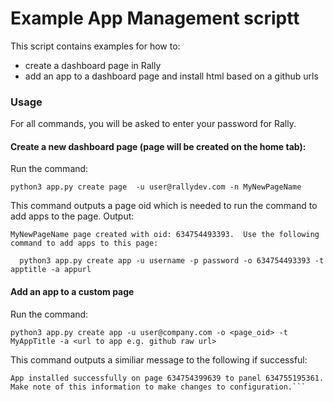 # Example App Management scriptt 

This script contains examples for how to:
* create a dashboard page in Rally 
* add an app to a dashboard page and install html based on a github urls

### Usage

For all commands, you will be asked to enter your password for Rally.  

#### Create a new dashboard page (page will be created on the home tab): 

Run the command: 
```
python3 app.py create page  -u user@rallydev.com -n MyNewPageName
```

This command outputs a page oid which is needed to run the command to add apps to the page.  Output: 

```
MyNewPageName page created with oid: 634754493393.  Use the following command to add apps to this page: 

  python3 app.py create app -u username -p password -o 634754493393 -t apptitle -a appurl
```

#### Add an app to a custom page

Run the command: 

```
python3 app.py create app -u user@company.com -o <page_oid> -t MyAppTitle -a <url to app e.g. github raw url>
```
This command outputs a similiar message to the following if successful:

```
App installed successfully on page 634754399639 to panel 634755195361.  Make note of this information to make changes to configuration.```








